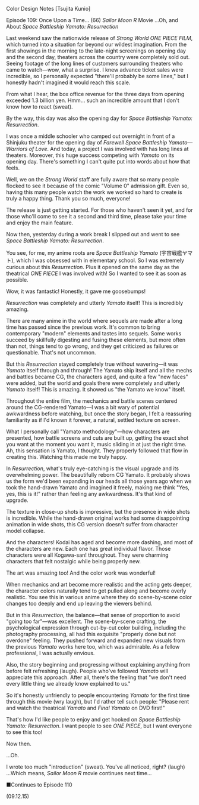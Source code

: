 Color Design Notes [Tsujita Kunio]

Episode 109: Once Upon a Time... (66) *Sailor Moon R* Movie
...Oh, and About *Space Battleship Yamato: Resurrection*

Last weekend saw the nationwide release of *Strong World ONE PIECE FILM*, which turned into a situation far beyond our wildest imagination. From the first showings in the morning to the late-night screenings on opening day and the second day, theaters across the country were completely sold out. Seeing footage of the long lines of customers surrounding theaters who came to watch—wow, what a surprise. I knew advance ticket sales were incredible, so I personally expected "there'll probably be some lines," but I honestly hadn't imagined it would reach this scale.

From what I hear, the box office revenue for the three days from opening exceeded 1.3 billion yen. Hmm... such an incredible amount that I don't know how to react (sweat).

By the way, this day was also the opening day for *Space Battleship Yamato: Resurrection*.

I was once a middle schooler who camped out overnight in front of a Shinjuku theater for the opening day of *Farewell Space Battleship Yamato—Warriors of Love*. And today, a project I was involved with has long lines at theaters. Moreover, this huge success competing with *Yamato* on its opening day. There's something I can't quite put into words about how that feels.

Well, we on the *Strong World* staff are fully aware that so many people flocked to see it because of the comic "Volume 0" admission gift. Even so, having this many people watch the work we worked so hard to create is truly a happy thing. Thank you so much, everyone!

The release is just getting started. For those who haven't seen it yet, and for those who'll come to see it a second and third time, please take your time and enjoy the main feature.

Now then, yesterday during a work break I slipped out and went to see *Space Battleship Yamato: Resurrection*.

You see, for me, my anime roots are *Space Battleship Yamato* (宇宙戦艦ヤマト), which I was obsessed with in elementary school. So I was extremely curious about this *Resurrection*. Plus it opened on the same day as the theatrical *ONE PIECE* I was involved with! So I wanted to see it as soon as possible.

Wow, it was fantastic! Honestly, it gave me goosebumps!

*Resurrection* was completely and utterly *Yamato* itself! This is incredibly amazing.

There are many anime in the world where sequels are made after a long time has passed since the previous work. It's common to bring contemporary "modern" elements and tastes into sequels. Some works succeed by skillfully digesting and fusing these elements, but more often than not, things tend to go wrong, and they get criticized as failures or questionable. That's not uncommon.

But this *Resurrection* stayed completely true without wavering—it was *Yamato* itself through and through! The Yamato ship itself and all the mechs and battles became CG, the characters aged, and quite a few "new faces" were added, but the world and goals there were completely and utterly *Yamato* itself! This is amazing. It showed us "the Yamato we know" itself.

Throughout the entire film, the mechanics and battle scenes centered around the CG-rendered Yamato—I was a bit wary of potential awkwardness before watching, but once the story began, I felt a reassuring familiarity as if I'd known it forever, a natural, settled texture on screen.

What I personally call "Yamato methodology"—how characters are presented, how battle screens and cuts are built up, getting the exact shot you want at the moment you want it, music sliding in at just the right time. Ah, this sensation is Yamato, I thought. They properly followed that flow in creating this. Watching this made me truly happy.

In *Resurrection*, what's truly eye-catching is the visual upgrade and its overwhelming power. The beautifully reborn CG Yamato. It probably shows us the form we'd been expanding in our heads all those years ago when we took the hand-drawn Yamato and imagined it freely, making me think "Yes, yes, this is it!" rather than feeling any awkwardness. It's that kind of upgrade.

The texture in close-up shots is impressive, but the presence in wide shots is incredible. While the hand-drawn original works had some disappointing animation in wide shots, this CG version doesn't suffer from character model collapse.

And the characters! Kodai has aged and become more dashing, and most of the characters are new. Each one has great individual flavor. Those characters were all Kogawa-san! throughout. They were charming characters that felt nostalgic while being properly new.

The art was amazing too! And the color work was wonderful!

When mechanics and art become more realistic and the acting gets deeper, the character colors naturally tend to get pulled along and become overly realistic. You see this in various anime where they do scene-by-scene color changes too deeply and end up leaving the viewers behind.

But in this *Resurrection*, the balance—that sense of proportion to avoid "going too far"—was excellent. The scene-by-scene crafting, the psychological expression through cut-by-cut color building, including the photography processing, all had this exquisite "properly done but not overdone" feeling. They pushed forward and expanded new visuals from the previous *Yamato* works here too, which was admirable. As a fellow professional, I was actually envious.

Also, the story beginning and progressing without explaining anything from before felt refreshing (laugh). People who've followed *Yamato* will appreciate this approach. After all, there's the feeling that "we don't need every little thing we already know explained to us."

So it's honestly unfriendly to people encountering *Yamato* for the first time through this movie (wry laugh), but I'd rather tell such people: "Please rent and watch the theatrical *Yamato* and *Final Yamato* on DVD first!"

That's how I'd like people to enjoy and get hooked on *Space Battleship Yamato: Resurrection*. I want people to see *ONE PIECE*, but I want everyone to see this too!

Now then.

...Oh.

I wrote too much "introduction" (sweat). You've all noticed, right? (laugh) ...Which means, *Sailor Moon R* movie continues next time...

■Continues to Episode 110

(09.12.15)